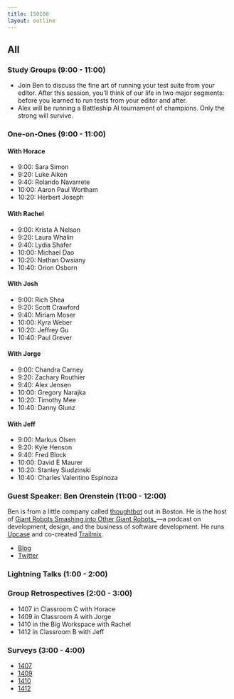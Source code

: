 ```yaml
---
title: 150108
layout: outline
---
```


## All

### Study Groups (9:00 - 11:00)

* Join Ben to discuss the fine art of running your test suite from your editor. After this session, you'll think of our life in two major segments: before you learned to run tests from your editor and after.
* Alex will be running a Battleship AI tournament of champions. Only the strong will survive.

### One-on-Ones (9:00 - 11:00)

#### With Horace

* 9:00:  Sara Simon
* 9:20:  Luke Aiken
* 9:40:  Rolando Navarrete
* 10:00: Aaron Paul Wortham
* 10:20: Herbert Joseph

#### With Rachel

* 9:00:  Krista A Nelson
* 9:20:  Laura Whalin
* 9:40:  Lydia Shafer
* 10:00: Michael Dao
* 10:20: Nathan Owsiany
* 10:40: Orion Osborn

#### With Josh

* 9:00: Rich Shea
* 9:20: Scott Crawford
* 9:40:  Miriam Moser
* 10:00: Kyra Weber
* 10:20: Jeffrey Gu
* 10:40: Paul Grever

#### With Jorge

* 9:00:  Chandra Carney
* 9:20:  Zachary Routhier
* 9:40:  Alex Jensen
* 10:00: Gregory Narajka
* 10:20: Timothy Mee
* 10:40: Danny Glunz

#### With Jeff

* 9:00:  Markus Olsen
* 9:20:  Kyle Henson
* 9:40:  Fred Block
* 10:00: David E Maurer
* 10:20: Stanley Siudzinski
* 10:40: Charles Valentino Espinoza

### Guest Speaker: Ben Orenstein (11:00 - 12:00)

Ben is from a little company called [thoughtbot](http://thoughtbot.com) out in Boston. He is the host of [Giant Robots Smashing into Other Giant Robots_](http://giantrobots.fm)—a podcast on development, design, and the business of software development. He runs [Upcase](http://upcase.com/) and co-created [Trailmix](https://www.trailmix.life/).

* [Blog](http://www.benorenstein.com/blog)
* [Twitter](http://twitter.com/r00k)

### Lightning Talks (1:00 - 2:00)

### Group Retrospectives (2:00 - 3:00)

* 1407 in Classroom C with Horace
* 1409 in Classroom A with Jorge
* 1410 in the Big Workspace with Rachel
* 1412 in Classroom B with Jeff

### Surveys (3:00 - 4:00)

* [1407](https://docs.google.com/a/casimircreative.com/forms/d/1EBWz9s5TbtqNLx5KY0xZBO25xtLFcoZBhKiTbZs4y4g/viewform)
* [1409](https://docs.google.com/a/casimircreative.com/forms/d/1zTf5SyH6tFv-4ckNj4YjPY05pgT041dkaBUnHa_6ibA/viewform)
* [1410](https://docs.google.com/a/casimircreative.com/forms/d/1-KzRjxZ2uDbqteIuRwpTreTx9fQIsmH-xfQ2PHiGfcA/viewform)
* [1412](https://docs.google.com/a/casimircreative.com/forms/d/1YVfHlfZD_bm4nx8hOSFgcFX6JjDWJDTrskcPvD9ZN-o/viewform)
